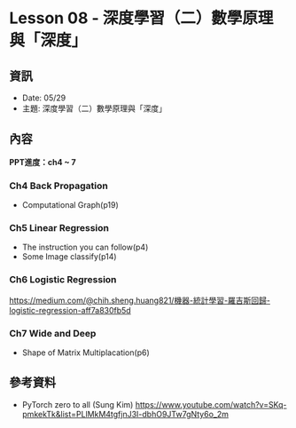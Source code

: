 # Lesson 08 - 深度學習（二）數學原理與「深度」

## 資訊
- Date: 05/29
- 主題: 深度學習（二）數學原理與「深度」

## 內容

**PPT進度：ch4 ~ 7**

### Ch4 Back Propagation

- Computational Graph(p19)

### Ch5 Linear Regression

- The instruction you can follow(p4)
- Some Image classify(p14)

### Ch6 Logistic Regression

https://medium.com/@chih.sheng.huang821/機器-統計學習-羅吉斯回歸-logistic-regression-aff7a830fb5d

### Ch7 Wide and Deep

- Shape of Matrix Multiplacation(p6)


## 參考資料
- PyTorch zero to all (Sung Kim)
https://www.youtube.com/watch?v=SKq-pmkekTk&list=PLlMkM4tgfjnJ3I-dbhO9JTw7gNty6o_2m
